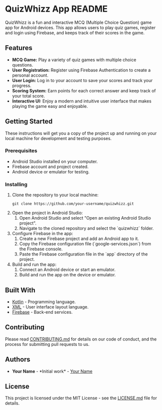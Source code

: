<!DOCTYPE html> <html lang="en"> <head> <meta charset="UTF-8"> <meta name="viewport" content="width=device-width, initial-scale=1.0"> <title>QuizWhizz App README</title> </head> <body> <h1>QuizWhizz App README</h1> <p>QuizWhizz is a fun and interactive MCQ (Multiple Choice Question) game app for Android devices. This app allows users to play quiz games, register and login using Firebase, and keeps track of their scores in the game.</p> <h2>Features</h2> <ul> <li><strong>MCQ Game:</strong> Play a variety of quiz games with multiple choice questions.</li> <li><strong>User Registration:</strong> Register using Firebase Authentication to create a personal account.</li> <li><strong>User Login:</strong> Log in to your account to save your scores and track your progress.</li> <li><strong>Scoring System:</strong> Earn points for each correct answer and keep track of your total score.</li> <li><strong>Interactive UI:</strong> Enjoy a modern and intuitive user interface that makes playing the game easy and enjoyable.</li> </ul> <h2>Getting Started</h2> <p>These instructions will get you a copy of the project up and running on your local machine for development and testing purposes.</p> <h3>Prerequisites</h3> <ul> <li>Android Studio installed on your computer.</li> <li>Firebase account and project created.</li> <li>Android device or emulator for testing.</li> </ul> <h3>Installing</h3> <ol> <li>Clone the repository to your local machine: <pre><code>git clone https://github.com/your-username/quizwhizz.git</code></pre> </li> <li>Open the project in Android Studio: <ol> <li>Open Android Studio and select "Open an existing Android Studio project".</li> <li>Navigate to the cloned repository and select the `quizwhizz` folder.</li> </ol> </li> <li>Configure Firebase in the app: <ol> <li>Create a new Firebase project and add an Android app to it.</li> <li>Copy the Firebase configuration file (`google-services.json`) from the Firebase console.</li> <li>Paste the Firebase configuration file in the `app` directory of the project.</li> </ol> </li> <li>Build and run the app: <ol> <li>Connect an Android device or start an emulator.</li> <li>Build and run the app on the device or emulator.</li> </ol> </li> </ol> <h2>Built With</h2> <ul> <li><a href="https://kotlinlang.org/">Kotlin</a> - Programming language.</li> <li><a href="https://www.w3.org/XML/">XML</a> - User interface layout language.</li> <li><a href="https://firebase.google.com/">Firebase</a> - Back-end services.</li> </ul> <h2>Contributing</h2> <p>Please read <a href="CONTRIBUTING.md">CONTRIBUTING.md</a> for details on our code of conduct, and the process for submitting pull requests to us.</p> <h2>Authors</h2> <ul> <li><strong>Your Name</strong> - *Initial work* - <a href="https://github.com/your-username">Your Name</a></li> </ul> <h2>License</h2> <p>This project is licensed under the MIT License - see the <a href="LICENSE.md">LICENSE.md</a> file for details.</p> </body> </html>
